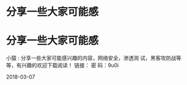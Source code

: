# 分享一些大家可能感

# 分享一些大家可能感

小猿 : 分享一些大家可能感兴趣的内容，网络安全，渗透测 试，黑客攻防战等等，有兴趣的欢迎下载阅读！ 链接： 密 码：9u0i

2018-03-07